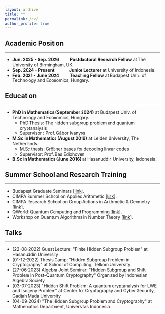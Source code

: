 ```yaml
---
layout: archive
title: ""
permalink: /cv/
author_profile: true
---
```

## Academic Position
---
* <b>Jun. 2025 - Sep. 2026 &emsp;&emsp; Postdoctoral Research Fellow</b> at The University of Birmingham, UK.
* <b>Sep. 2024 - Present &emsp;&emsp;&emsp; Junior Lecturer</b> at University of Indonesia.
* <b>Feb. 2021 - June 2024 &emsp;&emsp; Teaching Fellow</b> at Budapest Univ. of Technology and Economics, Hungary.

## Education
---
* <b>PhD in Mathematics (September 2024)</b> at Budapest Univ. of Technology and Economics, Hungary.
  * PhD Thesis: The hidden subgroup problem and quantum cryptanalysis
  * Supervisor : Prof. Gábor Ivanyos
* <b>M.Sc in Mathematics (August 2019)</b> at Leiden University, The Netherlands.
  * M.Sc thesis: Gröbner bases for decoding linear codes
  * Supervisor: Prof. Bas Edixhoven
* <b>B.Sc in Mathematics (June 2016)</b> at Hasanuddin University, Indonesia.

## Summer School and Research Training
---
* Budapest Graduate Seminars [[link]](https://bgs.renyi.hu).
* CIMPA Summer School on Applied Arithmetic [[link]](https://susaan.inria.fr).
* CIMPA Research School on Group Actions in Arithmetic & Geometry [[link]](http://www.rnta.eu/Yogyakarta2020/appl.html).
* QWorld: Quantum Computing and Programming [[link]](https://qworld.net/qcourse511-2/).
* Workshop on Quantum Algorithms in Number Theory [[link]](http://www.fields.utoronto.ca/activities/21-22/quantum-algorithms).


## Talks
---
* (22-08-2022) Guest Lecture: "Finite Hidden Subgroup Problem" at Hasanuddin University
* (01-12-2022) Thesis Camp: "Hidden Subgroup Problem in Cryptography" at School of Computing, Telkom University
* (27-06-2023) Algebra Joint Seminar: "Hidden Subgroup and Shift Problem in Post-Quantum Cryptography" Organized by Indonesian Algebra Society
* (03-07-2023) "Hidden Shift Problem: A quantum cryptanalysis for LWE and Isogeny Problem" at Center for Cryptography and Cyber Security, Gadjah Mada University
* (04-09-2024) "The Hidden Subgroup Problem and Cryptography" at Mathematics Department, Universitas Indonesia.
